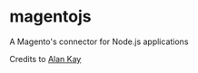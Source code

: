 magentojs
=========

A Magento's connector for Node.js applications




Credits to <a href='http://qzaidi.github.io/2011/10/16/magento-node/'>Alan Kay</a>
